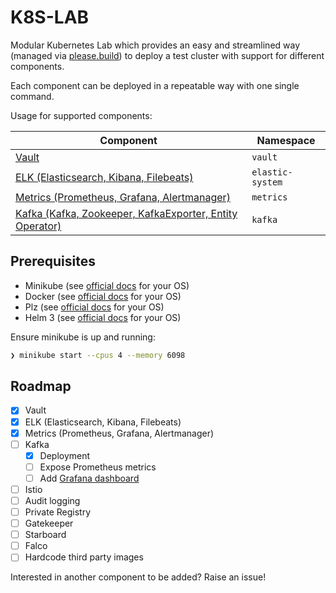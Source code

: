 # K8S-LAB

Modular Kubernetes Lab which provides an easy and streamlined way (managed via [please.build](https://please.build/)) to deploy a test cluster with support for different components.

Each component can be deployed in a repeatable way with one single command.

Usage for supported components:

| Component                                                                 | Namespace        |
| ------------------------------------------------------------------------- | ---------------- |
| [Vault](docs/vault.md)                                                    | `vault`          |
| [ELK (Elasticsearch, Kibana, Filebeats)](docs/elk.md)                     | `elastic-system` |
| [Metrics (Prometheus, Grafana, Alertmanager)](docs/prometheus.md)         | `metrics`        |
| [Kafka (Kafka, Zookeeper, KafkaExporter, Entity Operator)](docs/kafka.md) | `kafka`          |


## Prerequisites
* Minikube (see [official docs](https://kubernetes.io/docs/tasks/tools/install-minikube/) for your OS)
* Docker (see [official docs](https://docs.docker.com/get-docker/) for your OS)
* Plz (see [official docs](https://please.build/quickstart.html) for your OS)
* Helm 3 (see [official docs](https://helm.sh/docs/intro/install/) for your OS)

Ensure minikube is up and running:
```bash
❯ minikube start --cpus 4 --memory 6098
```


## Roadmap
* [X] Vault
* [X] ELK (Elasticsearch, Kibana, Filebeats)
* [X] Metrics (Prometheus, Grafana, Alertmanager)
* [ ] Kafka
  * [X] Deployment
  * [ ] Expose Prometheus metrics
  * [ ] Add [Grafana dashboard](https://strimzi.io/docs/operators/latest/deploying.html#proc-kafka-exporter-enabling-str)
* [ ] Istio
* [ ] Audit logging
* [ ] Private Registry
* [ ] Gatekeeper
* [ ] Starboard
* [ ] Falco
* [ ] Hardcode third party images

Interested in another component to be added? Raise an issue!
